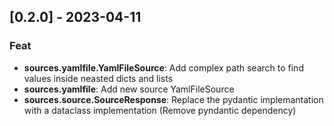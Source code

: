 ## [0.2.0] - 2023-04-11

### Feat

- **sources.yamlfile.YamlFileSource**: Add complex path search to find values inside neasted dicts and lists
- **sources.yamlfile**: Add new source YamlFileSource
- **sources.source.SourceResponse**: Replace the pydantic implemantation with a dataclass implementation (Remove pyndantic dependency)
